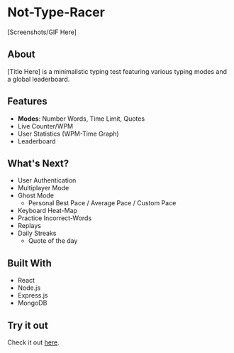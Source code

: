 # Not-Type-Racer

[Screenshots/GIF Here]

## About
[Title Here] is a minimalistic typing test featuring various typing modes and a global leaderboard.

## Features
* **Modes**: Number Words, Time Limit, Quotes
* Live Counter/WPM
* User Statistics (WPM-Time Graph)
* Leaderboard

## What's Next?
- User Authentication
- Multiplayer Mode
- Ghost Mode
    - Personal Best Pace / Average Pace / Custom Pace
- Keyboard Heat-Map
- Practice Incorrect-Words
- Replays
- Daily Streaks
    - Quote of the day

## Built With
* React
* Node.js
* Express.js
* MongoDB

## Try it out
Check it out [here](https://blissful-joliot-5397ba.netlify.app/).

